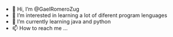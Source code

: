 - 👋 Hi, I’m @GaelRomeroZug
- 👀 I’m interested in learning a lot of diferent program lenguages
- 🌱 I’m currently learning java and python
- 📫 How to reach me ...

<!---
GaelRomeroZug/GaelRomeroZug is a ✨ special ✨ repository because its `README.md` (this file) appears on your GitHub profile.
You can click the Preview link to take a look at your changes.
--->
